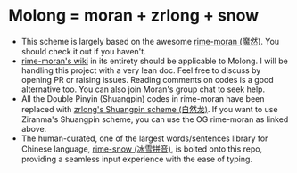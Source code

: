 # Molong = moran + zrlong + snow
- This scheme is largely based on the awesome [rime-moran (魔然)](https://github.com/ksqsf/rime-moran). You should check it out if you haven't.
- [rime-moran's wiki](https://github.com/ksqsf/rime-moran/wiki) in its entirety should be applicable to Molong. I will be handling this project with a very lean doc. Feel free to discuss by opening PR or raising issues. Reading comments on codes is a good alternative too. You can also join Moran's group chat to seek help.
- All the Double Pinyin (Shuangpin) codes in rime-moran have been replaced with [zrlong's Shuangpin scheme (自然龙)](https://github.com/Elflare/rime-zrlong). If you want to use Ziranma's Shuangpin scheme, you can use the OG rime-moran as linked above.
- The human-curated, one of the largest words/sentences library for Chinese language, [rime-snow (冰雪拼音)](https://github.com/hanzi-chai/rime-snow-pinyin), is bolted onto this repo, providing a seamless input experience with the ease of typing.
